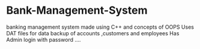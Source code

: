# Bank-Management-System
banking management system made using C++ and concepts of OOPS
Uses DAT files for data backup of accounts ,customers and employees
Has Admin login with password ....
